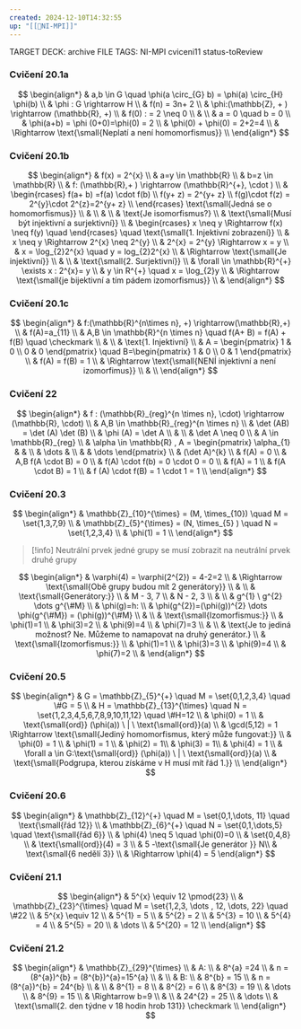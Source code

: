 ```yaml
---
created: 2024-12-10T14:32:55
up: "[[📖NI-MPI]]"
---
```


TARGET DECK: archive
FILE TAGS: NI-MPI cviceni11 status-toReview

### Cvičení 20.1a

<!-- Latex Equation -->

$$
\begin{align*}
& a,b \in G  \quad \phi(a \circ_{G} b) = \phi(a) \circ_{H} \phi(b) \\
& \phi : G \rightarrow H \\
& f(n) = 3n+ 2 \\
& \phi:(\mathbb{Z}, + ) \rightarrow (\mathbb{R}, +) \\
& f(0) : = 2 \neq 0 \\
&  \\
& a = 0 \quad b = 0 \\
& \phi(a+b) = \phi (0+0)=\phi(0) = 2 \\
& \phi(0) + \phi(0) = 2+2=4 \\
& \Rightarrow \text{\small{Neplatí a není homomorfismus}} \\
\end{align*}
$$

### Cvičení 20.1b

<!-- Latex Equation -->

$$
\begin{align*}
& f(x) = 2^{x}  \\
& a=y \in  \mathbb{R}   \\
& b=z \in \mathbb{R}  \\
& f: (\mathbb{R},+ ) \rightarrow (\mathbb{R}^{+}, \cdot ) \\
& \begin{rcases} f(a+ b) =f(a) \cdot f(b) \\ f(y+ z) = 2^{y+ z} \\ f(g)\cdot f(z) = 2^{y}\cdot 2^{z}=2^{y+ z} \\ \end{rcases} \text{\small{Jedná se o homomorfismus}}   \\
&  \\
& \\
& \text{Je isomorfismus?} \\
& \text{\small{Musí být injektivní a surjektivní}} \\
& \begin{rcases} x \neq y \Rightarrow f(x) \neq f(y) \quad  \end{rcases}  \quad \text{\small{1. Injektivní zobrazení}} \\
& x \neq y \Rightarrow 2^{x} \neq 2^{y} \\
& 2^{x} = 2^{y} \Rightarrow x = y \\
& x = \log_{2}2^{x}  \quad y = log_{2}2^{x} \\
& \Rightarrow \text{\small{Je injektivní}} \\
&  \\
& \text{\small{2. Surjektivní}} \\
& \forall \in \mathbb{R}^{+} \exists x : 2^{x}= y  \\
& y \in R^{+}  \quad x = \log_{2}y \\
& \Rightarrow \text{\small{je bijektivní a tím pádem izomorfismus}} \\
&
\end{align*}
$$

### Cvičení 20.1c

<!-- Latex Equation -->

$$
\begin{align*}
& f:(\mathbb{R}^{n\times n}, +) \rightarrow(\mathbb{R},+) \\
& f(A)=a_{11} \\
& A,B \in \mathbb{R}^{n \times n}   \quad  f(A+ B) = f(A) + f(B)  \quad \checkmark \\
& \\
& \text{1. Injektivní} \\
& A = \begin{pmatrix} 1 & 0 \\ 0 & 0 \end{pmatrix}  \quad B=\begin{pmatrix} 1 & 0 \\ 0 & 1 \end{pmatrix}  \\
& f(A) = f(B) = 1 \\
& \Rightarrow \text{\small{NENÍ injektivní a není izomorfimus}} \\
&  \\
\end{align*}
$$

### Cvičení 22

<!-- Latex Equation -->

$$
\begin{align*}
& f : (\mathbb{R}_{reg}^{n \times n}, \cdot) \rightarrow (\mathbb{R}, \cdot) \\
& A,B \in \mathbb{R}_{reg}^{n \times n} \\
& \det (AB) = \det (A) \det (B) \\
& \phi (A) = \det A \\
&  \\
& \det A \neq 0 \\
& A \in \mathbb{R}_{reg} \\
& \alpha \in \mathbb{R} ,
A = \begin{pmatrix} \alpha_{1}  &  &  \\  & \dots   &  \\  &  &  \dots \end{pmatrix}  \\
& (\det A)^{k} \\
& f(A) = 0 \\
& A,B f(A \cdot B) = 0 \\
& f(A) \cdot f(b) = 0 \cdot  0 = 0  \\
& f(A) = 1 \\
& f(A \cdot B) = 1 \\
& f (A) \cdot f(B) = 1 \cdot 1 = 1 \\
\end{align*}
$$

### Cvičení 20.3

<!-- Latex Equation -->

$$
\begin{align*}
& \mathbb{Z}_{10}^{\times} = (M, \times_{10})  \quad M = \set{1,3,7,9} \\
& \mathbb{Z}_{5}^{\times} = (N, \times_{5} )    \quad N = \set{1,2,3,4} \\
& \phi(1) = 1 \\
\end{align*}
$$

> [!info]
> Neutrální prvek jedné grupy se musí zobrazit na neutrální prvek druhé grupy

<!-- Latex Equation -->

$$
\begin{align*}
& \varphi(4) = \varphi(2^{2}) = 4-2=2 \\
& \Rightarrow \text{\small{Obě grupy budou mít 2 generátory}} \\
&  \\
& \text{\small{Generátory:}} \\
& M - 3, 7 \\
& N - 2, 3 \\
&  \\
& g^{1} \ g^{2} \dots g^{\#M} \\
& \phi(g)=h: \\
& \phi(g^{2})=(\phi(g))^{2} \dots \phi(g^{\#M}) = (\phi(g))^{\#M} \\
&  \\
& \text{\small{Izomorfismus:}} \\
& \phi(1)=1 \\
& \phi(3)=2 \\
& \phi(9)=4 \\
& \phi(7)=3 \\
& \\
& \text{Je to jediná možnost? Ne. Můžeme to namapovat na druhý generátor.} \\
& \text{\small{Izomorfismus:}} \\
& \phi(1)=1 \\
& \phi(3)=3 \\
& \phi(9)=4 \\
& \phi(7)=2 \\
&
\end{align*}
$$

### Cvičení 20.5

<!-- Latex Equation -->

$$
\begin{align*}
& G = \mathbb{Z}_{5}^{+}  \quad M = \set{0,1,2,3,4} \quad \#G = 5  \\
& H = \mathbb{Z}_{13}^{\times} \quad  N = \set{1,2,3,4,5,6,7,8,9,10,11,12} \quad  \#H=12 \\
& \phi(0) = 1 \\
& \text{\small{ord}} (\phi(a)) \ | \ \text{\small{ord}}(a)   \\
& \gcd(5,12) = 1 \Rightarrow \text{\small{Jediný homomorfismus, který může fungovat:}} \\
& \phi(0) = 1 \\
& \phi(1) = 1 \\
& \phi(2) = 1\\
& \phi(3) = 1\\
& \phi(4) = 1 \\
& \forall a \in G:\text{\small{ord}} (\phi(a)) \ | \ \text{\small{ord}}(a) \\
& \text{\small{Podgrupa, kterou získáme v H musí mít řád 1.}} \\
\end{align*}
$$

### Cvičení 20.6

<!-- Latex Equation -->

$$
\begin{align*}
& \mathbb{Z}_{12}^{+}   \quad M = \set{0,1,\dots, 11} \quad \text{\small{řád 12}}  \\
& \mathbb{Z}_{6}^{+}   \quad N = \set{0,1,\dots,5}  \quad \text{\small{řád 6}} \\
& \phi(4) \neq 5 \quad \phi(0)=0 \\
& \set{0,4,8} \\
& \text{\small{ord}}(4) = 3 \\
& 5 -\text{\small{Je generátor }} N\\
& \text{\small{6 nedělí 3}} \\
& \Rightarrow \phi(4) = 5
\end{align*}
$$

### Cvičení 21.1

<!-- Latex Equation -->

$$
\begin{align*}
& 5^{x} \equiv 12 \pmod{23} \\
& \mathbb{Z}_{23}^{\times}   \quad M = \set{1,2,3, \dots , 12, \dots, 22} \quad \#22 \\
& 5^{x} \equiv 12 \\
& 5^{1} = 5 \\
& 5^{2} = 2  \\
& 5^{3} = 10 \\
& 5^{4} = 4 \\
& 5^{5} = 20 \\
& \dots  \\
& 5^{20} = 12 \\
\end{align*}
$$

### Cvičení 21.2

<!-- Latex Equation -->

$$
\begin{align*}
& \mathbb{Z}_{29}^{\times}  \\
& A: \\
& 8^{a} =24 \\
& n = (8^{a})^{b} = (8^{b})^{a}=15^{a}  \\
&  \\
& B: \\
& 8^{b} = 15 \\
& n = (8^{a})^{b} = 24^{b}   \\
&  \\
& 8^{1} = 8 \\
& 8^{2} = 6 \\
& 8^{3} = 19 \\
& \dots \\
& 8^{9} = 15 \\
& \Rightarrow b=9 \\
&  \\
& 24^{2} = 25 \\
& \dots  \\
& \text{\small{2. den týdne v 18 hodin hrob 131}} \checkmark \\
\end{align*}
$$
